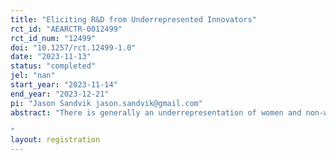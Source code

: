 ```yaml
---
title: "Eliciting R&D from Underrepresented Innovators"
rct_id: "AEARCTR-0012499"
rct_id_num: "12499"
doi: "10.1257/rct.12499-1.0"
date: "2023-11-13"
status: "completed"
jel: "nan"
start_year: "2023-11-14"
end_year: "2023-12-21"
pi: "Jason Sandvik jason.sandvik@gmail.com"
abstract: "There is generally an underrepresentation of women and non-white innovators in the therapeutics and medical technology innovation space. Similarly, venture capitalists (VCs)—who are some of the key contributors of financial capital for therapeutics and medical technology research and development—are disproportionately overrepresented by white men. We will conduct a natural field experiment to see whether the demographic composition of potential VC funders influences the demographic composition of the scientists who submit their therapeutics and medical technology ideas to a VC pitch contest. We will also examine whether the qualitative framing around the ideas change depending on the demographic composition of the potential VC funders who will evaluate the ideas. 
"
layout: registration
---
```


